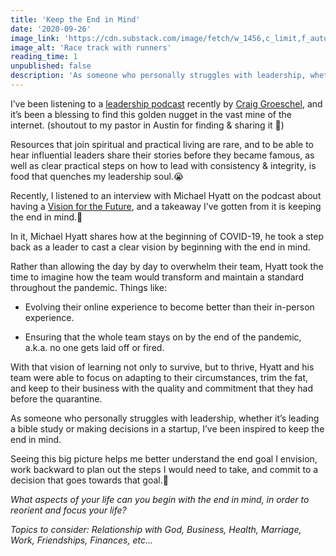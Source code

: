 ```yaml
---
title: 'Keep the End in Mind'
date: '2020-09-26'
image_link: 'https://cdn.substack.com/image/fetch/w_1456,c_limit,f_auto,q_auto:good,fl_progressive:steep/https%3A%2F%2Fbucketeer-e05bbc84-baa3-437e-9518-adb32be77984.s3.amazonaws.com%2Fpublic%2Fimages%2F03b314c0-a7b3-4075-b492-51f01d2850b2_3656x1928.jpeg'
image_alt: 'Race track with runners'
reading_time: 1
unpublished: false
description: 'As someone who personally struggles with leadership, whether it’s leading a bible study or making decisions in a startup, I’ve been inspired to keep the end in mind.'
---
```

I’ve been listening to a [leadership podcast](https://www.youtube.com/c/craiggroeschel/) recently by [Craig Groeschel](https://twitter.com/craiggroeschel), and it’s been a blessing to find this golden nugget in the vast mine of the internet. (shoutout to my pastor in Austin for finding & sharing it 💪)

Resources that join spiritual and practical living are rare, and to be able to hear influential leaders share their stories before they became famous, as well as clear practical steps on how to lead with consistency & integrity, is food that quenches my leadership soul.😭

Recently, I listened to an interview with Michael Hyatt on the podcast about having a [Vision for the Future](https://www.youtube.com/watch?v=KMMpruMIbTY&feature=youtu.be), and a takeaway I’ve gotten from it is keeping the end in mind.🏁

In it, Michael Hyatt shares how at the beginning of COVID-19, he took a step back as a leader to cast a clear vision by beginning with the end in mind.

Rather than allowing the day by day to overwhelm their team, Hyatt took the time to imagine how the team would transform and maintain a standard throughout the pandemic. Things like:

- Evolving their online experience to become better than their in-person experience.

- Ensuring that the whole team stays on by the end of the pandemic, a.k.a. no one gets laid off or fired.

With that vision of learning not only to survive, but to thrive, Hyatt and his team were able to focus on adapting to their circumstances, trim the fat, and keep to their business with the quality and commitment that they had before the quarantine.

As someone who personally struggles with leadership, whether it’s leading a bible study or making decisions in a startup, I’ve been inspired to keep the end in mind.

Seeing this big picture helps me better understand the end goal I envision, work backward to plan out the steps I would need to take, and commit to a decision that goes towards that goal.🏃

_What aspects of your life can you begin with the end in mind, in order to reorient and focus your life?_

_Topics to consider: Relationship with God, Business, Health, Marriage, Work, Friendships, Finances, etc…_

